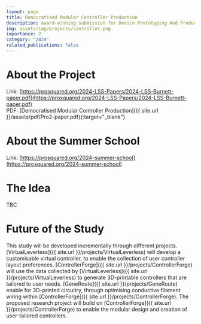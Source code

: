 ```yaml
---
layout: page
title: Democratised Modular Controller Production
description: award-winning submission for Device Prototyping And Production Summer School
img: assets/img/projects/controller.png
importance: 2
category: "2024"
related_publications: false
---
```


# About the Project

Link: [https://prosquared.org/2024-LSS-Papers/2024-LSS-Burnett-paper.pdf](https://prosquared.org/2024-LSS-Papers/2024-LSS-Burnett-paper.pdf) \
PDF: [Democratised Modular Controller Production]({{ site.url }}/assets/pdf/Pro2-paper.pdf){:target="\_blank"}

# About the Summer School

Link: [https://prosquared.org/2024-summer-school](https://prosquared.org/2024-summer-school)

# The Idea

TBC

# Future of the Study

This study will be developed incrementally through different projects.
[VirtualLeverless]({{ site.url }}/projects/VirtualLeverless) will develop a customisable virtual controller, to enable the collection of user controller layout preferences.
[ControllerForge]({{ site.url }}/projects/ControllerForge) will use the data collected by [VirtualLeverless]({{ site.url }}/projects/VirtualLeverless) to generate 3D-printable controllers that are tailored to user needs.
[GeneRoute]({{ site.url }}/projects/GeneRoute) enable for 3D-printed circuitry, through optimising conductive filament wiring within [ControllerForge]({{ site.url }}/projects/ControllerForge).
The proposed research project will build on [ControllerForge]({{ site.url }}/projects/ControllerForge) to enable the modular design and creation of user-tailored controllers.
